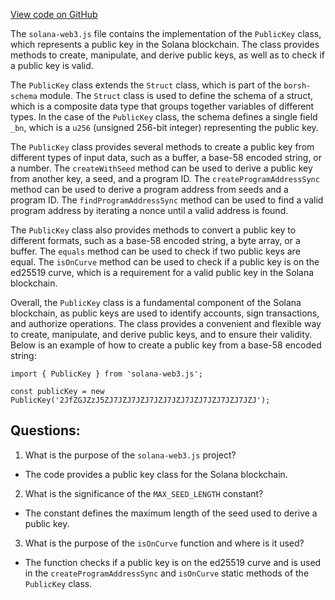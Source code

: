 [View code on GitHub](https://github.com/solana-labs/solana-web3.js/blob/master/packages/library-legacy/src/publickey.ts)

The `solana-web3.js` file contains the implementation of the `PublicKey` class, which represents a public key in the Solana blockchain. The class provides methods to create, manipulate, and derive public keys, as well as to check if a public key is valid.

The `PublicKey` class extends the `Struct` class, which is part of the `borsh-schema` module. The `Struct` class is used to define the schema of a struct, which is a composite data type that groups together variables of different types. In the case of the `PublicKey` class, the schema defines a single field `_bn`, which is a `u256` (unsigned 256-bit integer) representing the public key.

The `PublicKey` class provides several methods to create a public key from different types of input data, such as a buffer, a base-58 encoded string, or a number. The `createWithSeed` method can be used to derive a public key from another key, a seed, and a program ID. The `createProgramAddressSync` method can be used to derive a program address from seeds and a program ID. The `findProgramAddressSync` method can be used to find a valid program address by iterating a nonce until a valid address is found.

The `PublicKey` class also provides methods to convert a public key to different formats, such as a base-58 encoded string, a byte array, or a buffer. The `equals` method can be used to check if two public keys are equal. The `isOnCurve` method can be used to check if a public key is on the ed25519 curve, which is a requirement for a valid public key in the Solana blockchain.

Overall, the `PublicKey` class is a fundamental component of the Solana blockchain, as public keys are used to identify accounts, sign transactions, and authorize operations. The class provides a convenient and flexible way to create, manipulate, and derive public keys, and to ensure their validity. Below is an example of how to create a public key from a base-58 encoded string:

```
import { PublicKey } from 'solana-web3.js';

const publicKey = new PublicKey('2JfZGJZzJ5ZJ7JZJ7JZJ7JZJ7JZJ7JZJ7JZJ7JZJ7JZJ');
```
## Questions: 
 1. What is the purpose of the `solana-web3.js` project?
- The code provides a public key class for the Solana blockchain.

2. What is the significance of the `MAX_SEED_LENGTH` constant?
- The constant defines the maximum length of the seed used to derive a public key.

3. What is the purpose of the `isOnCurve` function and where is it used?
- The function checks if a public key is on the ed25519 curve and is used in the `createProgramAddressSync` and `isOnCurve` static methods of the `PublicKey` class.